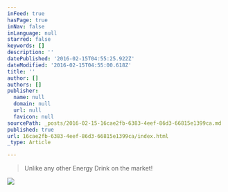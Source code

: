 ```yaml
---
inFeed: true
hasPage: true
inNav: false
inLanguage: null
starred: false
keywords: []
description: ''
datePublished: '2016-02-15T04:55:25.922Z'
dateModified: '2016-02-15T04:55:00.618Z'
title: ''
author: []
authors: []
publisher:
  name: null
  domain: null
  url: null
  favicon: null
sourcePath: _posts/2016-02-15-16cae2fb-6383-4eef-86d3-66815e1399ca.md
published: true
url: 16cae2fb-6383-4eef-86d3-66815e1399ca/index.html
_type: Article

---
```

> Unlike any other Energy Drink on the market!

![](https://s3-us-west-2.amazonaws.com/the-grid-img/p/80fbf13ba0c67478860094ecee18f629e261acdb.jpg)